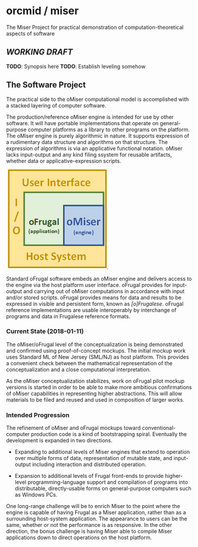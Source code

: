 # orcmid / miser #
The Miser Project for practical demonstration of computation-theoretical aspects of software

## ***WORKING DRAFT*** ##

**TODO**: Synopsis here
**TODO**: Establish leveling somehow

## The Software Project ##

The practical side to the oMiser computational model is accomplished with a stacked layering of computer software.

The production/reference oMiser engine is intended for use by other software.  It will have portable implementations that operate on general-purpose computer platforms as a library to other programs on the platform.  The oMiser engine is purely algorithmic in nature.  It supports expression of a rudimentary data structure and algorithms on that structure.  The expression of algorithms is via an applicative functional notation.  oMiser lacks input-output and any kind filing ssystem for reusable artifacts, whether data or applicative-expression scripts.

![Hosting oFrugal/oMiser](https://github.com/orcmid/miser/blob/master/oMiser/mockups/SML/tutorials/omiser-2017-11-08-0920-1stStack.png).

Standard oFrugal software embeds an oMiser engine and delivers access to the engine via the host platform user interface.  oFrugal provides for input-output and carrying out of oMiser computations in accordance with input and/or stored scripts.  oFrugal provides means for data and results to be expressed in visible and persistent form, known as *\[o\]Frugalese*.  oFrugal reference implementations are usable interoperably by interchange of programs and data in Frugalese reference formats.

### Current State (2018-01-11) ###

The oMiser/oFrugal level of the conceptualization is being demonstrated and confirmed using proof-of-concept mockups.  The initial mockup work uses Standard ML of New Jersey (SML/NJ) as host platform.  This provides a convenient check between the mathematical representation of the conceptualization and a close computational interpretation.

As the oMiser conceptualization stabilizes, work on oFrugal pilot mockup versions is started in order to be able to make more ambitious confirmations of oMiser capabilities in representing higher abstractions.  This will allow materials to be filed and reused and used in composition of larger works.

### Intended Progression ###

The refinement of oMiser and oFrugal mockups toward conventional-computer production code is a kind of bootstrapping spiral.  Eventually the development is expanded in two directions.

 * Expanding to additional levels of Miser engines that extend to operation over multiple forms of data, representation of mutable state, and input-output including interaction and distributed operation.
 
 * Expansion to additional levels of Frugal front-ends to provide higher-level programming-language support and compilation of programs into distributable, directly-usable forms on general-purpose computers such as Windows PCs.
 
 One long-range challenge will be to enrich Miser to the point where the engine is capable of having Frugal as a Miser application, rather than as a surrounding host-system application.  The appearance to users can be the same, whether or not the performance is as responsive.  In the other direction, the bonus challenge is having Miser able to compile Miser applications down to direct operations on the host platform.
